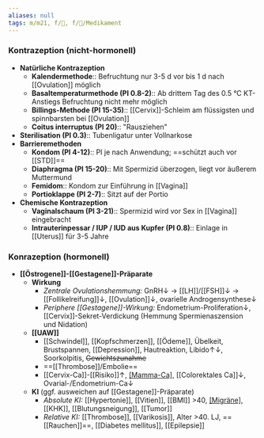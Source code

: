 ```yaml
---
aliases: null
tags: m/m21, f/🦩, f/💊/Medikament
---
```

### Kontrazeption (nicht-hormonell)
- **Natürliche Kontrazeption**
	- **Kalendermethode**:: Befruchtung nur 3-5 d vor bis 1 d nach [[Ovulation]] möglich
	- **Basaltemperaturmethode (PI 0.8-2)**:: Ab drittem Tag des 0.5 °C KT-Anstiegs Befruchtung nicht mehr möglich
	- **Billings-Methode (PI 15-35)**:: [[Cervix]]-Schleim am flüssigsten und spinnbarsten bei [[Ovulation]]
	- **Coitus interruptus (PI 20)**:: "Rausziehen"
- **Sterilisation (PI 0.3)**:: Tubenligatur unter Vollnarkose
- **Barrieremethoden**
	- **Kondom (PI 4-12)**:: PI je nach Anwendung; ==schützt auch vor [[STD]]==
	- **Diaphragma (PI 15-20)**:: Mit Spermizid überzogen, liegt vor äußerem Muttermund
	- **Femidom**:: Kondom zur Einführung in [[Vagina]]
	- **Portioklappe (PI 2-7)**:: Sitzt auf der Portio
- **Chemische Kontrazeption**
	- **Vaginalschaum (PI 3-21)**:: Spermizid wird vor Sex in [[Vagina]] eingebracht
	- **Intrauterinpessar / IUP / IUD aus Kupfer (PI 0.8)**:: Einlage in [[Uterus]] für 3-5 Jahre
### Konrazeption (hormonell)
- **[[Östrogene]]-[[Gestagene]]-Präparate**
	- **Wirkung**
		- *Zentrale Ovulationshemmung:* GnRH↓ → [[LH]]/[[FSH]]↓ → [[Follikelreifung]]↓, [[Ovulation]]↓, ovarielle Androgensynthese↓ 
		- *Periphere [[Gestagene]]-Wirkung:* Endometrium-Proliferation↓, [[Cervix]]-Sekret-Verdickung (Hemmung Spermienaszension und Nidation)
	- **[[UAW]]**
		- [[Schwindel]], [[Kopfschmerzen]], [[Ödeme]], Übelkeit, Brustspannen, [[Depression]], Hautreaktion, Libido↑↓, Soorkolpitis, ~~Gewichtszunahme~~
		- ==[[Thrombose]]/Embolie==
		- [[Cervix-Ca]]-[[Risiko]]↑, [[Mamma-Ca]](?), [[Colorektales Ca]]↓, Ovarial-/Endometrium-Ca↓ 
	- **KI** (ggf. ausweichen auf [[Gestagene]]-Präparate)
		- *Absolute KI:* [[Hypertonie]], [[Vitien]], [[BMI]] >40, [[Migräne]](?), [[KHK]], [[Blutungsneigung]], [[Tumor]]
		- *Relative KI:* [[Thrombose]], [[Varikosis]], Alter >40. LJ, ==[[Rauchen]]==, [[Diabetes mellitus]], [[Epilepsie]]
